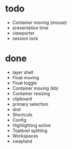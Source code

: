 # todo

- Container moving (mouse)
- presentation time
- viewporter
- session lock

# done

- layer shell
- Float moving
- Float toggle
- Container moving (kb)
- Container resizing
- clipboard
- primary selection
- dnd
- Shortcuts
- Config
- Highlighting active
- Toplevel splitting
- Workspaces
- xwayland
